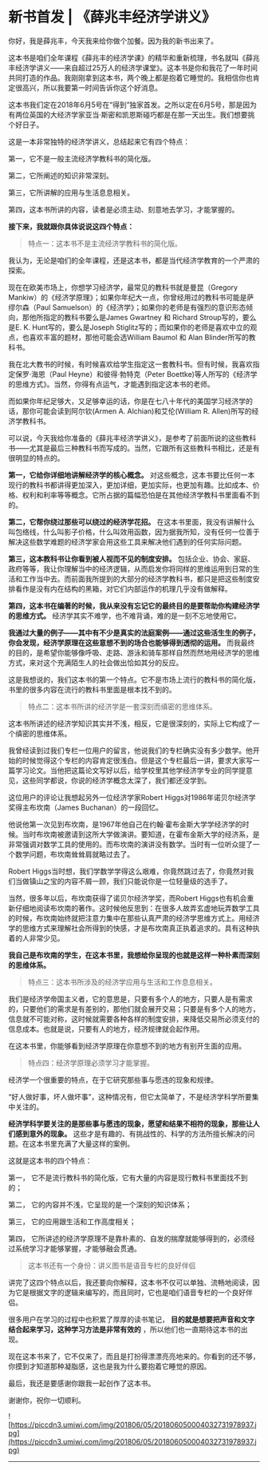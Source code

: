# 新书首发 | 《薛兆丰经济学讲义》

你好，我是薛兆丰，今天我来给你做个加餐。因为我的新书出来了。

这本书是咱们全年课程《薛兆丰的经济学课》的精华和重新梳理，书名就叫《薛兆丰经济学讲义——来自超过25万人的经济学课堂》。这本书是你和我花了一年时间共同打造的作品。我刚刚拿到这本书，两个晚上都是抱着它睡觉的。我相信你也肯定很高兴，所以我要第一时间告诉你这个好消息。

这本书我们定在2018年6月5号在“得到”独家首发。之所以定在6月5号，那是因为有两位英国的大经济学家亚当·斯密和凯恩斯碰巧都是在那一天出生。我们想要挑个好日子。

这是一本非常独特的经济学讲义，总结起来它有四个特点：

第一，它不是一般主流经济学教科书的简化版。

第二，它所阐述的知识非常深刻。

第三，它所讲解的应用与生活息息相关。

第四，这本书所讲的内容，读者是必须主动、刻意地去学习，才能掌握的。

 **接下来，我就跟你具体说说这四个特点：**

> 特点一：这本书不是主流经济学教科书的简化版。

我认为，无论是咱们的全年课程，还是这本书，都是当代经济学教育的一个严肃的探索。

现在在欧美市场上，你想学习经济学，最常见的教科书就是曼昆（Gregory Mankiw）的《经济学原理》；如果你年纪大一点，你曾经用过的教科书可能是萨缪尔森（Paul Samuelson）的《经济学》；如果你的老师是有强烈的意识形态倾向，那他所指定的教科书要么是James Gwartney 和 Richard Stroup写的，要么是E. K. Hunt写的，要么是Joseph Stiglitz写的；而如果你的老师是喜欢中立的观点，也喜欢丰富的题材，那他可能会选William Baumol 和 Alan Blinder所写的教科书。

我在北大教书的时候，有时候喜欢给学生指定这一套教科书。但有时候，我喜欢指定保罗·海恩（Paul Heyne）和彼得·勃特克（Peter Boettke)等人所写的《经济学的思维方式》。当然，你得有点运气，才能遇到指定这本书的老师。

而如果你年纪足够大，又足够幸运的话，你是在七八十年代的美国学习经济学的话，那你可能会读到阿尔钦(Armen A. Alchian)和艾伦(William R. Allen)所写的经济学教科书。

可以说，今天我给你准备的《薛兆丰经济学讲义》，是参考了前面所说的这些教科书——尤其是最后三种教科书而写成的。当然，它跟所有这些教科书相比，还是有很明显的特点的。

 **第一，它给你详细地讲解经济学的核心概念。** 对这些概念，这本书要比任何一本现行的教科书都讲得更加深入，更加详细，更加实际，也更加有趣。比如成本、价格、权利和利率等等概念。它所占据的篇幅恐怕是在其他经济学教科书里面看不到的。

 **第二，它帮你绕过那些可以绕过的经济学花招。** 在这本书里面，我没有讲解什么叫包络线，什么叫影子价格，什么叫效用函数，因为据我所知，没有任何一位善于解决这些数学难题的经济学家会用这些工具来解决他们遇到的任何实际问题。

 **第三，这本教科书让你看到被人视而不见的制度安排。** 包括企业、协会、家庭、政府等等，我让你理解当中的经济逻辑，从而启发你将同样的思维运用到日常的生活和工作当中去。而前面我所提到的大部分的经济学教科书，都只是把这些制度安排看作是没有内在结构的黑箱，对它们内部运作的机理几乎没有做解释。

 **第四，这本书在编著的时候，我从来没有忘记它的最终目的是要帮助你构建经济学的思维方式。** 经济学其实不难学，也不难背诵，难的是一刻不忘地使用它。

 **我通过大量的例子——其中有不少是真实的法庭案例——通过这些活生生的例子，你会发现，经济学原理在这些意想不到的场合也能够得到透彻的运用。** 而我最终的目的，是希望你能够像呼吸、走路、游泳和骑车那样自然而然地用经济学的思维方式，来对这个充满陌生人的社会做出恰如其分的反应。

这是我想说的，我们这本书的第一个特点。它不是市场上流行的教科书的简化版，书里的很多内容在流行的教科书里面是根本找不到的。

> 特点二：这本书所讲的经济学是一套深刻而缜密的思维体系。

这本书所讲述的经济学知识其实并不浅，相反，它是很深刻的，实际上它构成了一个缜密的思维体系。

我曾经读到过我们专栏一位用户的留言，他说我们的专栏确实没有多少数学。他开始的时候觉得这个专栏的内容肯定很浅白。但是这个专栏最后一讲，要求大家写一篇学习论文。当他把这篇论文写好以后，给学校里其他学经济学专业的同学提意见，这些同学都说，你说的经济学概念太深了，我们都还没学到。

这位用户的评论让我想起另外一位经济学家Robert Higgs对1986年诺贝尔经济学奖得主布坎南（James Buchanan）的一段回忆。

他说他第一次见到布坎南，是1967年他自己在约翰·霍布金斯大学学经济学的时候。当时布坎南被邀请到这所大学做演讲。要知道，在霍布金斯大学的经济系，是非常强调对数学工具的使用的。而布坎南的演讲没有数学。当时有一位听众提了一个数学问题，布坎南耸耸肩就略过去了。

Robert Higgs当时想，我们学数学学得这么艰难，你竟然跳过去了，你竟然对我们当做镇山之宝的内容不屑一顾，我们只能说你是一位轻量级的选手了。

当然，很多年以后，布坎南获得了诺贝尔经济学奖，而Robert Higgs也有机会重新仔细地阅读布坎南的著作。这时候他反思到：在很多人故弄玄虚地玩弄数学工具的时候，布坎南始终就把注意力集中在那些认真严肃的经济学思维方式上。用经济学的思维方式来理解社会所得到的快感，才是布坎南真正执着追求的。具有这种执着的人非常少见。

 **我自己是布坎南的学生，在这本书里，我想给你呈现的也就是这样一种朴素而深刻的思维体系。**

> 特点三：这本书所涉及的经济学应用与生活和工作息息相关。

我们是经济学帝国主义者，它的意思是，只要有多个人的地方，只要人是有需求的，只要他们的需求是有差别的，那他们就会展开交易；只要是有多个人的地方，信息就不可能对称，这时候就需要各种各样的制度安排，来降低交易所必须支付的信息成本。也就是说，只要有人的地方，经济规律就会起作用。

在这本书里，你能够看到经济学原理在你意想不到的地方有别开生面的应用。

> 特点四：经济学原理必须学习才能掌握。

经济学一个很重要的特点，在于它研究那些事与愿违的现象和规律。

“好人做好事，坏人做坏事”，这种情况有，但它太简单了，不是经济学科学所要集中关注的。

 **经济学科学要关注的是那些事与愿违的现象，愿望和结果不相符的现象，那些让人们感到意外的现象。** 这些才是有趣的、有挑战性的、科学的方法所擅长解决的问题。在这本书里充满了大量这样的案例。

这就是这本书的四个特点：

第一， 它不是流行教科书的简化版，它有大量的内容是现行教科书里面找不到的；

第二， 它的内容并不浅，它呈现的是一个深刻的知识体系；

第三， 它的应用跟生活和工作高度相关；

第四， 它所讲述的经济学原理不是靠朴素的、自发的揣摩就能够得到的，必须经过系统学习才能够掌握，才能够融会贯通。

> 这本书还有一个身份：讲义图书是语音专栏的良好伴侣

讲完了这四个特点以后，我还要向你解释，这本书不仅可以单独、流畅地阅读，因为它是根据文字的逻辑来编写的，而且同时，它也是咱们语音专栏的一个良好伴侣。

很多用户在学习的过程中也积累了厚厚的读书笔记， **目的就是想要把声音和文字结合起来学习，这种学习方法是非常有效的** ，所以他们也一直期待这本书的出现。

现在这本书来了，它不仅来了，而且是打扮得漂漂亮亮地来的。你看到的还不够，你摸到才知道那种凝脂感，这也是我为什么要抱着它睡觉的原因。

最后，我还是要感谢你跟我一起创作了这本书。

谢谢你，祝你一切顺利。

![https://piccdn3.umiwi.com/img/201806/05/201806050004032731978937.jpg](https://piccdn3.umiwi.com/img/201806/05/201806050004032731978937.jpg)

---
